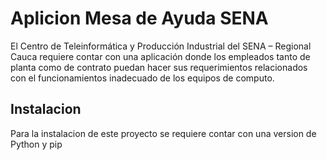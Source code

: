 # Aplicion Mesa de Ayuda SENA
El Centro de Teleinformática y Producción Industrial del SENA – Regional Cauca requiere contar con una aplicación donde los empleados tanto de planta como de contrato puedan hacer sus requerimientos relacionados con el funcionamientos inadecuado de los equipos de computo.

## Instalacion
Para la instalacion de este proyecto se requiere contar con una version de Python y pip